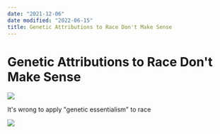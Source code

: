 ```yaml
---
date: "2021-12-06"
date modified: "2022-06-15"
title: Genetic Attributions to Race Don't Make Sense
---
```


# Genetic Attributions to Race Don't Make Sense
![](https://i.imgur.com/0zhogMl.png)

It's wrong to apply "genetic essentialism" to race

![](https://i.imgur.com/9M5WB97.png)
